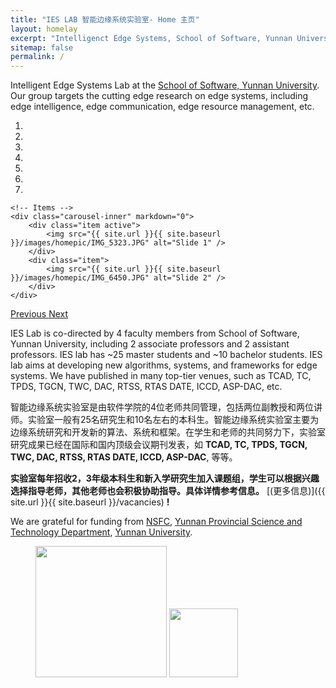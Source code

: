 ```yaml
---
title: "IES LAB 智能边缘系统实验室- Home 主页"
layout: homelay
excerpt: "Intelligenct Edge Systems, School of Software, Yunnan University."
sitemap: false
permalink: /
---
```


Intelligent Edge Systems Lab at the [School of Software, Yunnan University](http://www.sei.ynu.edu.cn/). Our group targets the cutting edge research on edge systems, including edge intelligence, edge communication, edge resource management, etc. 


<div markdown="0" id="carousel" class="carousel slide" data-ride="carousel" data-interval="4000" data-pause="hover" >
    <!-- Menu -->
    <ol class="carousel-indicators">
        <li data-target="#carousel" data-slide-to="0" class="active"></li>
        <li data-target="#carousel" data-slide-to="1"></li>
        <li data-target="#carousel" data-slide-to="2"></li>
        <li data-target="#carousel" data-slide-to="3"></li>
        <li data-target="#carousel" data-slide-to="4"></li>
        <li data-target="#carousel" data-slide-to="5"></li>
        <li data-target="#carousel" data-slide-to="6"></li>
    </ol>

    <!-- Items -->
    <div class="carousel-inner" markdown="0">
        <div class="item active">
            <img src="{{ site.url }}{{ site.baseurl }}/images/homepic/IMG_5323.JPG" alt="Slide 1" />
        </div>
        <div class="item">
            <img src="{{ site.url }}{{ site.baseurl }}/images/homepic/IMG_6450.JPG" alt="Slide 2" />
        </div>
    </div>
  <a class="left carousel-control" href="#carousel" role="button" data-slide="prev">
    <span class="glyphicon glyphicon-chevron-left" aria-hidden="true"></span>
    <span class="sr-only">Previous</span>
  </a>
  <a class="right carousel-control" href="#carousel" role="button" data-slide="next">
    <span class="glyphicon glyphicon-chevron-right" aria-hidden="true"></span>
    <span class="sr-only">Next</span>
  </a>
</div>


IES Lab is co-directed by 4 faculty members from School of Software, Yunnan University, including 2 associate professors and 2 assistant professors. IES lab has ~25 master students and ~10 bachelor students. IES lab aims at developing new algorithms, systems, and frameworks for edge systems. We have published in many top-tier venues, such as TCAD, TC, TPDS, TGCN, TWC, DAC, RTSS, RTAS DATE, ICCD, ASP-DAC, etc. 

智能边缘系统实验室是由软件学院的4位老师共同管理，包括两位副教授和两位讲师。实验室一般有25名研究生和10名左右的本科生。智能边缘系统实验室主要为边缘系统研究和开发新的算法、系统和框架。在学生和老师的共同努力下，实验室研究成果已经在国际和国内顶级会议期刊发表，如 **TCAD, TC, TPDS, TGCN, TWC, DAC, RTSS, RTAS DATE, ICCD, ASP-DAC**, 等等。


 **实验室每年招收2，3年级本科生和新入学研究生加入课题组，学生可以根据兴趣选择指导老师，其他老师也会积极协助指导。具体详情参考信息。** [(更多信息)]({{ site.url }}{{ site.baseurl }}/vacancies) **!**


We are grateful for funding from [NSFC](http://www.nsfc.gov.cn/), [Yunnan Provincial Science and Technology Department](http://kjt.yn.gov.cn/), [Yunnan University](www.ynu.edu.cn).

<figure class="two">
  <img src="{{ site.url }}{{ site.baseurl }}/images/logopic/logo_nsfc.png" style="width: 210px">
  <img src="{{ site.url }}{{ site.baseurl }}/images/logopic/logo_ynu.jpeg" style="width: 110px">
</figure>

